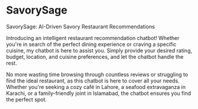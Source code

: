 # SavorySage
SavorySage: AI-Driven Savory Restaurant Recommendations

Introducing an intelligent restaurant recommendation chatbot! Whether you're in search of the perfect dining experience or craving a specific cuisine, my chatbot is here to assist you. Simply provide your desired rating, budget, location, and cuisine preferences, and let the chatbot handle the rest.

No more wasting time browsing through countless reviews or struggling to find the ideal restaurant, as this chatbot is here to cover all your needs. Whether you're seeking a cozy café in Lahore, a seafood extravaganza in Karachi, or a family-friendly joint in Islamabad, the chatbot ensures you find the perfect spot.
